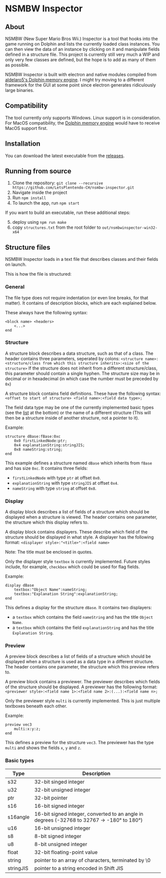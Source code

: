 # NSMBW Inspector
## About
NSMBW (New Super Mario Bros Wii.) Inspector is a tool that hooks into the game running on Dolphin and lists the currently loaded class instances. You can then view the data of an instance by clicking on it and manipulate fields defined in a structure file. This project is currently still very much a WIP and only very few classes are defined, but the hope is to add as many of them as possible.

NSMBW Inspector is built with electron and native modules compiled from [aldelaro5's Dolphin memory engine](https://github.com/aldelaro5/Dolphin-memory-engine). I might try moving to a different framework for the GUI at some point since electron generates ridiculously large binaries.
## Compatibility
The tool currently only supports Windows. Linux support is in consideration. For MacOS compatibility, the [Dolphin memory engine](https://github.com/aldelaro5/Dolphin-memory-engine) would have to receive MacOS support first.
## Installation
You can download the latest executable from the [releases](https://github.com/LetsPlentendo-CH/nsmbw-inspector/releases).
## Running from source
1. Clone the repository: `git clone --recursive https://github.com/LetsPlentendo-CH/nsmbw-inspector.git`
2. Navigate inside the project
3. Run `npm install`
4. To launch the app, run `npm start`

If you want to build an executable, run these additional steps:

5. deploy using `npm run make`
6. copy `structures.txt` from the root folder to `out/nsmbwinspector-win32-x64`
## Structure files
NSMBW Inspector loads in a text file that describes classes and their fields on launch.

This is how the file is structured:
### General
The file type does not require indentation (or even line breaks, for that matter).
It contains of description blocks, which are each explained below.

These always have the following syntax:
```
<block name> <headers>
    <...>
end
```
### Structure
A structure block describes a data structure, such as that of a class. The header contains three parameters, seperated by colons:
`<structure name>:<structure/class from which this structure inherits>:<size of the structure>`
If the structure does not inherit from a different structure/class, this parameter should contain a single hyphen.
The structure size may be in decimal or in hexadecimal (in which case the number must be preceded by `0x`)

A structure block contains field definitions. These have the following syntax:
`<offset to start of structure> <field name>:<field data type>;`

The field data type may be one of the currently implemented basic types (see the [list](#basic-types) at the bottom) or the name of a different structure (This will then be a structure inside of another structure, not a pointer to it).

Example:
```
structure dBase:fBase:0xc
    0x0 firstLinkedNode:ptr;
    0x4 explanationString:stringJIS;
    0x8 nameString:string;
end
```
This example defines a structure named `dBase` which inherits from `fBase` and has size `0xc`. It contains three fields:

- `firstLinkedNode` with type `ptr` at offset `0x0`.
- `explanationString` with type `stringJIS` at offset `0x4`.
- `nameString` with type `string` at offset `0x8`.

### Display
A display block describes a list of fields of a structure which should be displayed when a structure is viewed. The header contains one parameter, the structure which this display refers to.

A display block contains displayers. These describe which field of the structure should be displayed in what style. A displayer has the following format:
`<displayer style>:"<title>":<field name>`

Note: The title must be enclosed in quotes.

Only the displayer style `textbox` is currently implemented. Future styles include, for example, `checkbox` which could be used for flag fields.

Example:
```
display dBase
    textbox:"Object Name":nameString;
    textbox:"Explanation String":explanationString;
end
```
This defines a display for the structure `dBase`. It contains two displayers:

- a `textbox` which contains the field `nameString` and has the title `Object Name`.
- a `textbox` which contains the field `explanationString` and has the title `Explanation String`.


### Preview
A preview block describes a list of fields of a structure which should be displayed when a structure is used as a data type in a different structure. The header contains one parameter, the structure which this preview refers to.

A preview block contains a previewer. The previewer describes which fields of the structure should be displayed. A previewer has the following format:
`<previewer style>:<field name 1>:<field name 2>:(...):<field name n>;`

Only the previewer style `multi` is currently implemented. This is just multiple textboxes beneath each other.

Example:
```
preview vec3
    multi:x:y:z;
end
```
This defines a preview for the structure `vec3`. The previewer has the type `multi` and shows the fields `x`, `y` and `z`.

### Basic types
Type | Description
--- | ---
s32 | 32-bit singed integer
u32 | 32-bit unsigned integer
ptr | 32-bit pointer
s16 | 16-bit signed integer
s16angle | 16-bit signed integer, converted to an angle in degrees (-32768 to 32767 -> -180° to 180°)
u16 | 16-bit unsigned integer
s8 | 8-bit signed integer
u8 | 8-bit unsigned integer
float | 32-bit floating-point value
string | pointer to an array of characters, terminated by \0
stringJIS | pointer to a string encoded in Shift JIS